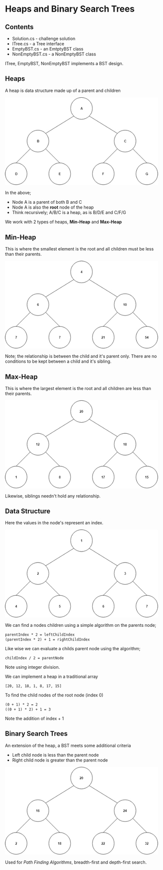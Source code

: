 ﻿# Heaps and Binary Search Trees

## Contents
 * Solution.cs - challenge solution
 * ITree.cs - a Tree interface
 * EmptyBST.cs - an EmtptyBST class
 * NonEmptyBST.cs - a NonEmptyBST class

ITree, EmptyBST, NonEmptyBST implements a BST design.

## Heaps

A heap is data structure made up of a parent and children

![image01.png](Assets/image01.png)

In the above; 
 - Node A is a parent of both B and C
 - Node A is also the **root** node of the heap
 - Think recursively; A/B/C is a heap, as is B/D/E and C/F/G

We work with 2 types of heaps, **Min-Heap** and **Max-Heap**

## Min-Heap

This is where the smallest element is the root and all children must be less than their parents.

![image02.png](Assets/image02.png)

Note; the relationship is between the child and it's parent only.
There are no conditions to be kept between a child and it's sibling.

## Max-Heap

This is where the largest element is the root and all children are less than their parents.

![image03.png](Assets/image03.png)

Likewise, siblings needn't hold any relationship.

## Data Structure

Here the values in the node's represent an index.

![image04.png](Assets/image04.png)

We can find a nodes children using a simple algorithm on the parents node;

```
parentIndex * 2 = leftChildIndex
(parentIndex * 2) + 1 = rightChildIndex
```

Like wise we can evaluate a childs parent node using the algorithm;

```
childIndex / 2 = parentNode
```
Note using integer division.

We can implement a heap in a traditional array

```
[20, 12, 18, 1, 8, 17, 15]
```

To find the child nodes of the root node (index 0)

```
(0 + 1) * 2 = 2
((0 + 1) * 2) + 1 = 3
```
Note the addition of index + 1

## Binary Search Trees

An extension of the heap, a BST meets some additional criteria
 - Left child node is less than the parent node
 - Right child node is greater than the parent node

![image05.png](Assets/image05.png)

Used for *Path Finding Algorithms*, breadth-first and depth-first search.

